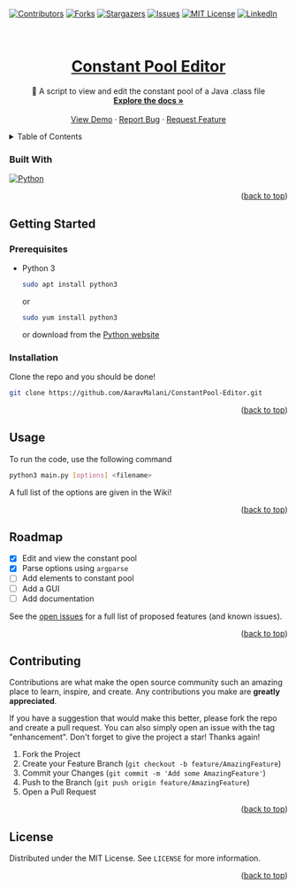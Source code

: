<a name="readme-top"></a>

[![Contributors][contributors-shield]][contributors-url]
[![Forks][forks-shield]][forks-url]
[![Stargazers][stars-shield]][stars-url]
[![Issues][issues-shield]][issues-url]
[![MIT License][license-shield]][license-url]
[![LinkedIn][linkedin-shield]][linkedin-url]

<!-- PROJECT LOGO -->
<br />
<div align="center">
  <a href="https://github.com/AaravMalani/ConstantPool-Editor">
    <h1 align="center">Constant Pool Editor</h1>
  </a>



  <p align="center">
    🍵 A script to view and edit the constant pool of a Java .class file
    <br />
    <a href="https://github.com/AaravMalani/ConstantPool-Editor"><strong>Explore the docs »</strong></a>
    <br />
    <br />
    <a href="#usage">View Demo</a>
    ·
    <a href="https://github.com/AaravMalani/ConstantPool-Editor/issues">Report Bug</a>
    ·
    <a href="https://github.com/AaravMalani/ConstantPool-Editor/issues">Request Feature</a>
  </p>
</div>



<!-- TABLE OF CONTENTS -->
<details>
  <summary>Table of Contents</summary>
  <ol>
    <li>
        <a href="#built-with">Built With</a>
    </li>
    <li>
      <a href="#getting-started">Getting Started</a>
      <ul>
        <li><a href="#prerequisites">Prerequisites</a></li>
        <li><a href="#installation">Installation</a></li>
      </ul>
    </li>
    <li><a href="#usage">Usage</a></li>
    <li><a href="#roadmap">Roadmap</a></li>
    <li><a href="#contributing">Contributing</a></li>
    <li><a href="#license">License</a></li>
    <li><a href="#acknowledgments">Acknowledgments</a></li>
  </ol>
</details>


### Built With
[![Python][python-shield]][python-url]

<p align="right">(<a href="#readme-top">back to top</a>)</p>

<!-- GETTING STARTED -->
## Getting Started

### Prerequisites

* Python 3
  ```sh
  sudo apt install python3
  ```
  or
  ```sh
  sudo yum install python3
  ```
  or download from the [Python website](https://www.python.org/downloads/)

### Installation

  Clone the repo and you should be done!
   ```sh
   git clone https://github.com/AaravMalani/ConstantPool-Editor.git
   ```

<p align="right">(<a href="#readme-top">back to top</a>)</p>



<!-- USAGE EXAMPLES -->
## Usage

To run the code, use the following command
```sh
python3 main.py [options] <filename>
```

A full list of the options are given in the Wiki!

<p align="right">(<a href="#readme-top">back to top</a>)</p>



<!-- ROADMAP -->
## Roadmap

- [x] Edit and view the constant pool
- [x] Parse options using `argparse`
- [ ] Add elements to constant pool
- [ ] Add a GUI
- [ ] Add documentation  

See the [open issues](https://github.com/AaravMalani/ConstantPool-Editor/issues) for a full list of proposed features (and known issues).

<p align="right">(<a href="#readme-top">back to top</a>)</p>


<!-- CONTRIBUTING -->
## Contributing

Contributions are what make the open source community such an amazing place to learn, inspire, and create. Any contributions you make are **greatly appreciated**.

If you have a suggestion that would make this better, please fork the repo and create a pull request. You can also simply open an issue with the tag "enhancement".
Don't forget to give the project a star! Thanks again!

1. Fork the Project
2. Create your Feature Branch (`git checkout -b feature/AmazingFeature`)
3. Commit your Changes (`git commit -m 'Add some AmazingFeature'`)
4. Push to the Branch (`git push origin feature/AmazingFeature`)
5. Open a Pull Request

<p align="right">(<a href="#readme-top">back to top</a>)</p>



<!-- LICENSE -->
## License

Distributed under the MIT License. See `LICENSE` for more information.

<p align="right">(<a href="#readme-top">back to top</a>)</p>


[contributors-shield]: https://img.shields.io/github/contributors/AaravMalani/ConstantPool-Editor.svg?style=for-the-badge
[contributors-url]: https://github.com/AaravMalani/ConstantPool-Editor/graphs/contributors
[forks-shield]: https://img.shields.io/github/forks/AaravMalani/ConstantPool-Editor.svg?style=for-the-badge
[forks-url]: https://github.com/AaravMalani/ConstantPool-Editor/network/members
[stars-shield]: https://img.shields.io/github/stars/AaravMalani/ConstantPool-Editor.svg?style=for-the-badge
[stars-url]: https://github.com/AaravMalani/ConstantPool-Editor/stargazers
[issues-shield]: https://img.shields.io/github/issues/AaravMalani/ConstantPool-Editor.svg?style=for-the-badge
[issues-url]: https://github.com/AaravMalani/ConstantPool-Editor/issues
[license-shield]: https://img.shields.io/github/license/AaravMalani/ConstantPool-Editor.svg?style=for-the-badge
[license-url]: https://github.com/AaravMalani/ConstantPool-Editor/blob/master/LICENSE.txt
[linkedin-shield]: https://img.shields.io/badge/-LinkedIn-black.svg?style=for-the-badge&logo=linkedin&colorB=555
[linkedin-url]: https://linkedin.com/in/aaravm
[python-shield]: https://img.shields.io/badge/Python-333?style=for-the-badge&logo=python
[python-url]: https://python.org/ 
